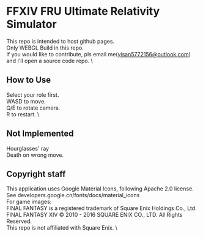# FFXIV FRU Ultimate Relativity Simulator

This repo is intended to host github pages. \
Only WEBGL Build in this repo. \
If you would like to contribute, pls email me(yisan5772156@outlook.com) and I'll open a source code repo. \

## How to Use
Select your role first. \
WASD to move. \
Q/E to rotate camera. \
R to restart. \

## Not Implemented
Hourglasses' ray \
Death on wrong move.

## Copyright staff
This application uses Google Material Icons, following Apache 2.0 license. See developers.google.cn/fonts/docs/material_icons \
For game images: \
FINAL FANTASY is a registered trademark of Square Enix Holdings Co., Ltd. \
FINAL FANTASY XIV © 2010 - 2016 SQUARE ENIX CO., LTD. All Rights Reserved. \
This repo is not affiliated with Square Enix. \